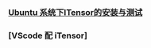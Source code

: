 ### [Ubuntu 系统下ITensor的安装与测试](https://blog.whuzfb.cn/blog/2020/07/04/itensor_install/#:~:text=%E5%AE%89%E8%A3%85ITensor%E6%AD%A5%E9%AA%A4%201%201.1%20%E5%9F%BA%E6%9C%AC%E6%AD%A5%E9%AA%A4%20%E4%B8%8B%E8%BD%BD%20ITensor%20%E6%BA%90%E7%A0%81%20git,3%201.3%20%E6%B7%BB%E5%8A%A0OpenMP%E6%94%AF%E6%8C%81%20%E5%8F%AF%E9%80%89%E5%8A%9F%E8%83%BD%20%EF%BC%8C%20OpenMP%20%E3%80%82%20)

### [VScode 配 iTensor]

